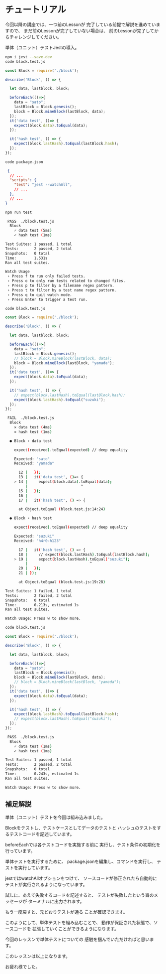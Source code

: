 # チュートリアル

今回以降の講座では、一つ前のLessonが
完了している前提で解説を進めていますので、
まだ前のLessonが完了していない場合は、
前のLessonが完了してからチャレンジしてください。

単体（ユニット）テストJestの導入。

``` bash terminal
npm i jest --save-dev
code block.test.js
```

``` js block.test.js
const Block = require('./block');

describe('Block', () => {

  let data, lastblock, block;

  beforeEach(()=>{
    data = "sato";
    lastBlock = Block.genesis();
    block = Block.mineBlock(lastBlock, data);
  });
  it('data test', ()=> {
    expect(block.data).toEqual(data);
  });

  it('hash test', () => {
    expect(block.lastHash).toEqual(lastBlock.hash);
  });
});

```

``` bash terminal 
code package.json
```

``` json package.json
 {
  // ...
  "scripts": {
    "test": "jest --watchAll",
    // ...
  },
  // ...
}
```

``` bash terminal
npm run test
```

``` bash terminal result
 PASS  ./block.test.js
  Block
    ✓ data test (5ms)
    ✓ hash test (1ms)

Test Suites: 1 passed, 1 total
Tests:       2 passed, 2 total
Snapshots:   0 total
Time:        1.531s
Ran all test suites.

Watch Usage
 › Press f to run only failed tests.
 › Press o to only run tests related to changed files.
 › Press p to filter by a filename regex pattern.
 › Press t to filter by a test name regex pattern.
 › Press q to quit watch mode.
 › Press Enter to trigger a test run.
```

``` bash terminal
code block.test.js
```

``` js block.test.js
const Block = require('./block');

describe('Block', () => {

  let data, lastblock, block;

  beforeEach(()=>{
    data = "sato";
    lastBlock = Block.genesis();
    // block = Block.mineBlock(lastBlock, data);
    block = Block.mineBlock(lastBlock, "yamada");
  });
  it('data test', ()=> {
    expect(block.data).toEqual(data);
  });

  it('hash test', () => {
    // expect(block.lastHash).toEqual(lastBlock.hash);
    expect(block.lastHash).toEqual("suzuki");
  });
});
```

``` bash terminal result
 FAIL  ./block.test.js
  Block
    ✕ data test (4ms)
    ✕ hash test (1ms)

  ● Block › data test

    expect(received).toEqual(expected) // deep equality

    Expected: "sato"
    Received: "yamada"

      12 |   });
      13 |   it('data test', ()=> {
    > 14 |     expect(block.data).toEqual(data);
         |                        ^
      15 |   });
      16 | 
      17 |   it('hash test', () => {

      at Object.toEqual (block.test.js:14:24)

  ● Block › hash test

    expect(received).toEqual(expected) // deep equality

    Expected: "suzuki"
    Received: "h4r0-h123"

      17 |   it('hash test', () => {
      18 |     // expect(block.lastHash).toEqual(lastBlock.hash);
    > 19 |     expect(block.lastHash).toEqual("suzuki");
         |                            ^
      20 |   });
      21 | });

      at Object.toEqual (block.test.js:19:28)

Test Suites: 1 failed, 1 total
Tests:       2 failed, 2 total
Snapshots:   0 total
Time:        0.213s, estimated 1s
Ran all test suites.

Watch Usage: Press w to show more.
```

``` bash terminal
code block.test.js
```

``` js block.test.js
const Block = require('./block');

describe('Block', () => {

  let data, lastblock, block;

  beforeEach(()=>{
    data = "sato";
    lastBlock = Block.genesis();
    block = Block.mineBlock(lastBlock, data);
    // block = Block.mineBlock(lastBlock, "yamada");
  });
  it('data test', ()=> {
    expect(block.data).toEqual(data);
  });

  it('hash test', () => {
    expect(block.lastHash).toEqual(lastBlock.hash);
    // expect(block.lastHash).toEqual("suzuki");
  });
});
```

``` bash terminal result
 PASS  ./block.test.js
  Block
    ✓ data test (1ms)
    ✓ hash test (1ms)

Test Suites: 1 passed, 1 total
Tests:       2 passed, 2 total
Snapshots:   0 total
Time:        0.243s, estimated 1s
Ran all test suites.

Watch Usage: Press w to show more.

```

## 補足解説

単体（ユニット）テストを今回は組み込みました。

Blockをテストし、テストケースとしてデータのテストと
ハッシュのテストをするテストコードを記述しています。

beforeEachでは各テストコードを実施する前に
実行し、テスト条件の初期化を行っています。

単体テストを実行するために、
package.jsonを編集し、コマンドを実行し、
テストを実行しています。

jestではwatchAllオプションをつけて、
ソースコードが修正されたら自動的に
テストが実行されるようになっています。

試しに、あえて失敗するコードを記述すると、
テストが失敗したという旨のメッセージが
ターミナルに出力されます。

もう一度戻すと、元どおりテストが通る
ことが確認できます。

このようにして、単体テストを組み込むことで、
動作が保証された状態で、ソースコードを
拡張していくことができるようになります。

今回のレッスンで単体テストについての
感触を掴んでいただければと思います。

このレッスンは以上になります。

お疲れ様でした。
